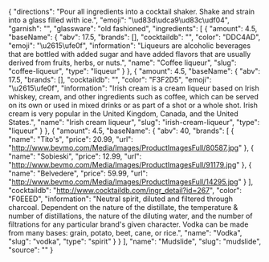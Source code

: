 {
    "directions": "Pour all ingredients into a cocktail shaker.  Shake and strain into a glass filled with ice.",
    "emoji": "\ud83d\udca9\ud83c\udf04",
    "garnish": "",
    "glassware": "old fashioned",
    "ingredients": [
        {
            "amount": 4.5,
            "baseName": {
                "abv": 17.5,
                "brands": [],
                "cocktaildb": "",
                "color": "DDC4AD",
                "emoji": "\u2615\ufe0f",
                "information": "Liqueurs are alcoholic beverages that are bottled with added sugar and have added flavors that are usually derived from fruits, herbs, or nuts.",
                "name": "Coffee liqueur",
                "slug": "coffee-liqueur",
                "type": "liqueur"
            }
        },
        {
            "amount": 4.5,
            "baseName": {
                "abv": 17.5,
                "brands": [],
                "cocktaildb": "",
                "color": "F3F2D5",
                "emoji": "\u2615\ufe0f",
                "information": "Irish cream is a cream liqueur based on Irish whiskey, cream, and other ingredients such as coffee, which can be served on its own or used in mixed drinks or as part of a shot or a whole shot. Irish cream is very popular in the United Kingdom, Canada, and the United States.",
                "name": "Irish cream liqueur",
                "slug": "irish-cream-liqueur",
                "type": "liqueur"
            }
        },
        {
            "amount": 4.5,
            "baseName": {
                "abv": 40,
                "brands": [
                    {
                        "name": "Tito's",
                        "price": 20.99,
                        "url": "http://www.bevmo.com/Media/Images/ProductImagesFull/80587.jpg"
                    },
                    {
                        "name": "Sobieski",
                        "price": 12.99,
                        "url": "http://www.bevmo.com/Media/Images/ProductImagesFull/91179.jpg"
                    },
                    {
                        "name": "Belvedere",
                        "price": 59.99,
                        "url": "http://www.bevmo.com/Media/Images/ProductImagesFull/14295.jpg"
                    }
                ],
                "cocktaildb": "http://www.cocktaildb.com/ingr_detail?id=267",
                "color": "F0EEED",
                "information": "Neutral spirit, diluted and filtered through charcoal. Dependent on the nature of the distillate, the temperature & number of distillations, the nature of the diluting water, and the number of filtrations for any particular brand's given character. Vodka can be made from many bases: grain, potato, beet, cane, or rice.",
                "name": "Vodka",
                "slug": "vodka",
                "type": "spirit"
            }
        }
    ],
    "name": "Mudslide",
    "slug": "mudslide",
    "source": ""
}